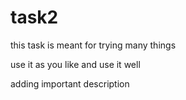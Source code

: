 # task2

this task is meant for trying many things

use it as you like and use it well

adding important description